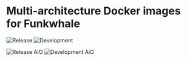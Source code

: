 # Multi-architecture Docker images for Funkwhale

![Release](https://github.com/fpiesche/docker-funkwhale/actions/workflows/release.yaml/badge.svg)
![Development](https://github.com/fpiesche/docker-funkwhale/actions/workflows/dev.yaml/badge.svg)

![Release AiO](https://github.com/fpiesche/docker-funkwhale/actions/workflows/release-aio.yaml/badge.svg)
![Development AiO](https://github.com/fpiesche/docker-funkwhale/actions/workflows/dev-aio.yaml/badge.svg)
